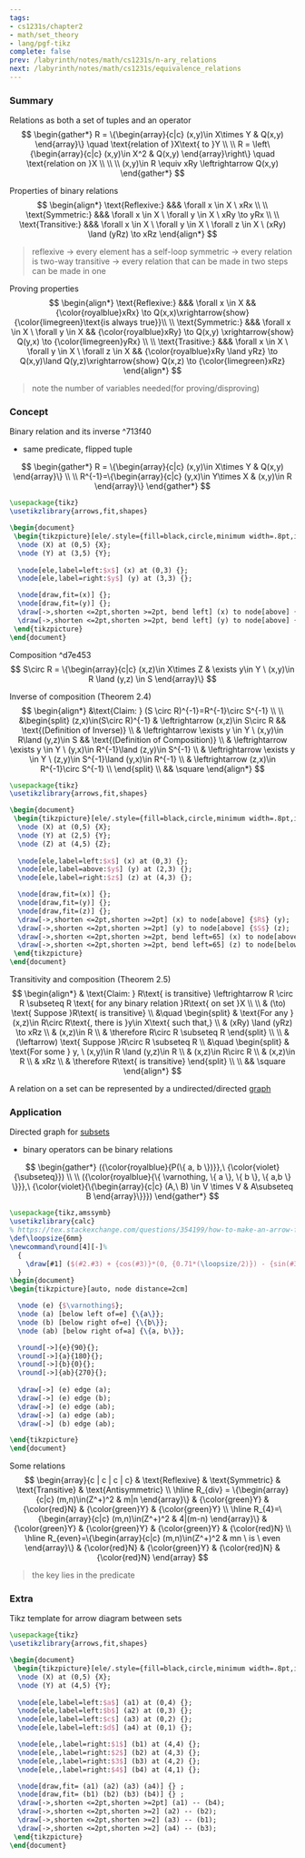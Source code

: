 ```yaml
---
tags:
- cs1231s/chapter2
- math/set_theory
- lang/pgf-tikz
complete: false
prev: /labyrinth/notes/math/cs1231s/n-ary_relations
next: /labyrinth/notes/math/cs1231s/equivalence_relations
---
```

   
### Summary
Relations as both a set of tuples and an operator
$$
\begin{gather*}
R = \{\begin{array}{c|c} (x,y)\in X\times Y & Q(x,y) \end{array}\} \quad \text{relation of }X\text{ to }Y \\
\\
R = \left\{\begin{array}{c|c} (x,y)\in X^2 & Q(x,y) \end{array}\right\} \quad \text{relation on }X \\
\\
\\
(x,y)\in R \equiv xRy \leftrightarrow Q(x,y)
\end{gather*}
$$

Properties of binary relations
$$
\begin{align*}
\text{Reflexive:} &&& \forall x \in X \ xRx \\
\\
\text{Symmetric:} &&& \forall x \in X \ \forall y \in X \ xRy \to yRx \\
\\
\text{Transitive:} &&& \forall x \in X \ \forall y \in X \ \forall z \in X \ (xRy) \land (yRz) \to xRz
\end{align*}
$$
> reflexive -> every element has a self-loop
> symmetric -> every relation is two-way
> transitive -> every relation that can be made in two steps can be made in one

Proving properties
$$
\begin{align*}
\text{Reflexive:} &&& \forall x \in X && {\color{royalblue}xRx} \to Q(x,x)\xrightarrow{show} {\color{limegreen}\text{is always true}}\\
\\
\text{Symmetric:} &&& \forall x \in X \ \forall y \in X && {\color{royalblue}xRy} \to Q(x,y) \xrightarrow{show} Q(y,x) \to {\color{limegreen}yRx} \\
\\
\text{Trasitive:} &&& \forall x \in X \ \forall y \in X \ \forall z \in X && {\color{royalblue}xRy \land yRz} \to Q(x,y)\land Q(y,z)\xrightarrow{show} Q(x,z) \to {\color{limegreen}xRz}
\end{align*}
$$
> note the number of variables needed(for proving/disproving)
### Concept
Binary relation and its inverse ^713f40
- same predicate, flipped tuple

$$
\begin{gather*}
R = \{\begin{array}{c|c} (x,y)\in X\times Y & Q(x,y) \end{array}\} \\
\\
R^{-1}=\{\begin{array}{c|c} (y,x)\in Y\times X & (x,y)\in R \end{array}\}
\end{gather*}
$$
```tikz
\usepackage{tikz}
\usetikzlibrary{arrows,fit,shapes}

\begin{document}
 \begin{tikzpicture}[ele/.style={fill=black,circle,minimum width=.8pt,inner sep=1pt},every fit/.style={ellipse,draw,inner sep=-2pt,minimum width=1.4cm,minimum height=1.8cm}]
  \node (X) at (0,5) {X};
  \node (Y) at (3,5) {Y};
  
  \node[ele,label=left:$x$] (x) at (0,3) {};
  \node[ele,label=right:$y$] (y) at (3,3) {};

  \node[draw,fit=(x)] {};
  \node[draw,fit=(y)] {};  
  \draw[->,shorten <=2pt,shorten >=2pt, bend left] (x) to node[above] {$R$} (y);
  \draw[->,shorten <=2pt,shorten >=2pt, bend left] (y) to node[above] {$R^{-1}$} (x);
 \end{tikzpicture}
\end{document}
```

Composition ^d7e453
$$
S\circ R = \{\begin{array}{c|c} (x,z)\in X\times Z & \exists y\in Y \ (x,y)\in R \land (y,z) \in S \end{array}\}
$$

Inverse of composition (Theorem 2.4)
$$
\begin{align*}
&\text{Claim: } (S \circ R)^{-1}=R^{-1}\circ S^{-1} \\
\\
&\begin{split}
(z,x)\in(S\circ R)^{-1} & \leftrightarrow (x,z)\in S\circ R && \text{(Definition of Inverse)} \\
& \leftrightarrow \exists y \in Y \ (x,y)\in R\land (y,z)\in S && \text{(Definition of Composition)} \\
& \leftrightarrow \exists y \in Y \ (y,x)\in R^{-1}\land (z,y)\in S^{-1} \\
& \leftrightarrow \exists y \in Y \ (z,y)\in S^{-1}\land (y,x)\in R^{-1} \\
& \leftrightarrow (z,x)\in R^{-1}\circ S^{-1} \\
\end{split} \\
&& \square
\end{align*}
$$
```tikz
\usepackage{tikz}
\usetikzlibrary{arrows,fit,shapes}

\begin{document}
 \begin{tikzpicture}[ele/.style={fill=black,circle,minimum width=.8pt,inner sep=1pt},every fit/.style={ellipse,draw,inner sep=-2pt,minimum width=1.4cm,minimum height=1.8cm}]
  \node (X) at (0,5) {X};
  \node (Y) at (2,5) {Y};
  \node (Z) at (4,5) {Z};
  
  \node[ele,label=left:$x$] (x) at (0,3) {};
  \node[ele,label=above:$y$] (y) at (2,3) {};
  \node[ele,label=right:$z$] (z) at (4,3) {};

  \node[draw,fit=(x)] {};
  \node[draw,fit=(y)] {};  
  \node[draw,fit=(z)] {};  
  \draw[->,shorten <=2pt,shorten >=2pt] (x) to node[above] {$R$} (y);
  \draw[->,shorten <=2pt,shorten >=2pt] (y) to node[above] {$S$} (z);
  \draw[->,shorten <=2pt,shorten >=2pt, bend left=65] (x) to node[above] {$S\circ R$} (z);
  \draw[->,shorten <=2pt,shorten >=2pt, bend left=65] (z) to node[below] {$(S \circ R)^{-1}=R^{-1}\circ S^{-1}$} (x);
 \end{tikzpicture}
\end{document}
```

Transitivity and composition (Theorem 2.5)
$$
\begin{align*}
& \text{Claim: } R\text{ is transitive} \leftrightarrow  R \circ R \subseteq R \text{ for any binary relation }R\text{ on set }X \\
\\
& (\to) \text{ Suppose }R\text{ is transitive} \\
&\quad \begin{split}
& \text{For any }(x,z)\in R\circ R\text{, there is }y\in X\text{ such that,} \\
& (xRy) \land (yRz) \to xRz \\
& (x,z)\in R \\
& \therefore R\circ R \subseteq R
\end{split} \\
\\
& (\leftarrow) \text{ Suppose }R\circ R \subseteq R \\
&\quad \begin{split}
& \text{For some } y, \ (x,y)\in R \land (y,z)\in R \\
& (x,z)\in R\circ R \\
& (x,z)\in R \\
& xRz \\
& \therefore R\text{ is transitive}
\end{split} \\
\\
&& \square
\end{align*}
$$

A relation on a set can be represented by a undirected/directed [graph](/labyrinth/notes/math/cs1231s/graphs_of_relations)
### Application
Directed graph for [subsets](/labyrinth/notes/math/cs1231s/sets#^ca7c0d)
- binary operators can be binary relations

$$
\begin{gather*}
({\color{royalblue}{P(\{ a, b \})}},\ {\color{violet}{\subseteq}}) \\
\\
({\color{royalblue}{\{ \varnothing, \{ a \}, \{ b \}, \{ a,b \} \}}},\ {\color{violet}{\{\begin{array}{c|c} (A,\ B) \in V \times V & A\subseteq B \end{array}\}}})
\end{gather*}
$$
```tikz
\usepackage{tikz,amssymb}
\usetikzlibrary{calc}
% https://tex.stackexchange.com/questions/354199/how-to-make-an-arrow-from-a-node-to-itself-have-a-nice-arc
\def\loopsize{6mm}
\newcommand\round[4][-]%
  {
	\draw[#1] ($(#2.#3) + {cos(#3)}*(0, {0.71*(\loopsize/2)}) - {sin(#3)}*({0.71*(\loopsize/2)}, 0)$) arc (180+#3-45:180+#3-45-270:\loopsize/2) #4;
  }
\begin{document}
\begin{tikzpicture}[auto, node distance=2cm]

  \node (e) {$\varnothing$};
  \node (a) [below left of=e] {\{a\}};
  \node (b) [below right of=e] {\{b\}};
  \node (ab) [below right of=a] {\{a, b\}};

  \round[->]{e}{90}{};
  \round[->]{a}{180}{};
  \round[->]{b}{0}{};
  \round[->]{ab}{270}{};
  
  \draw[->] (e) edge (a);
  \draw[->] (e) edge (b);
  \draw[->] (e) edge (ab);
  \draw[->] (a) edge (ab);
  \draw[->] (b) edge (ab);

\end{tikzpicture}
\end{document}
```

Some relations
$$
\begin{array}{c | c | c | c} 
& \text{Reflexive} & \text{Symmetric} & \text{Transitive} & \text{Antisymmetric} \\
\hline
R_{div} = \{\begin{array}{c|c} (m,n)\in(Z^+)^2 & m|n \end{array}\} & {\color{green}Y} & {\color{red}N} & {\color{green}Y} & {\color{green}Y} \\
\hline 
R_{4}=\{\begin{array}{c|c} (m,n)\in(Z^+)^2 & 4|(m-n) \end{array}\} & {\color{green}Y} & {\color{green}Y} & {\color{green}Y} & {\color{red}N} \\
\hline
R_{even}=\{\begin{array}{c|c} (m,n)\in(Z^+)^2 & mn \ is \ even \end{array}\} & {\color{red}N} & {\color{green}Y} & {\color{red}N} & {\color{red}N}
\end{array}
$$
> the key lies in the predicate
### Extra
Tikz template for arrow diagram between sets
```latex
\usepackage{tikz}
\usetikzlibrary{arrows,fit,shapes}

\begin{document}
 \begin{tikzpicture}[ele/.style={fill=black,circle,minimum width=.8pt,inner sep=1pt},every fit/.style={ellipse,draw,inner sep=-2pt,minimum width=1.4cm,minimum height=1.8cm}]
  \node (X) at (0,5) {X};
  \node (Y) at (4,5) {Y};
  
  \node[ele,label=left:$a$] (a1) at (0,4) {};    
  \node[ele,label=left:$b$] (a2) at (0,3) {};    
  \node[ele,label=left:$c$] (a3) at (0,2) {};
  \node[ele,label=left:$d$] (a4) at (0,1) {};

  \node[ele,,label=right:$1$] (b1) at (4,4) {};
  \node[ele,,label=right:$2$] (b2) at (4,3) {};
  \node[ele,,label=right:$3$] (b3) at (4,2) {};
  \node[ele,,label=right:$4$] (b4) at (4,1) {};

  \node[draw,fit= (a1) (a2) (a3) (a4)] {} ;
  \node[draw,fit= (b1) (b2) (b3) (b4)] {} ;  
  \draw[->,shorten <=2pt,shorten >=2pt] (a1) -- (b4);
  \draw[->,shorten <=2pt,shorten >=2] (a2) -- (b2);
  \draw[->,shorten <=2pt,shorten >=2] (a3) -- (b1);
  \draw[->,shorten <=2pt,shorten >=2] (a4) -- (b3);
 \end{tikzpicture}
\end{document} 
```